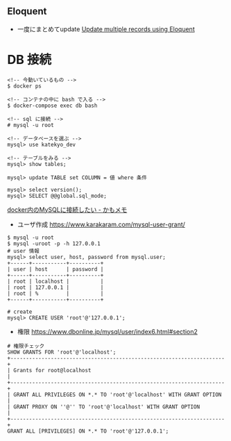 ## Eloquent
- 一度にまとめてupdate
[Update multiple records using Eloquent](https://laracasts.com/discuss/channels/general-discussion/update-multiple-records-using-eloquent)

# DB 接続
```
<!-- 今動いているもの -->
$ docker ps

<!-- コンテナの中に bash で入る -->
$ docker-compose exec db bash

<!-- sql に接続 -->
# mysql -u root

<!-- データベースを選ぶ -->
mysql> use katekyo_dev

<!-- テーブルをみる -->
mysql> show tables;

mysql> update TABLE set COLUMN = 値 where 条件

mysql> select version();
mysql> SELECT @@global.sql_mode;
```
[docker内のMySQLに接続したい - かもメモ](https://chaika.hatenablog.com/entry/2019/02/18/123000)


- ユーザ作成
https://www.karakaram.com/mysql-user-grant/

```shell
$ mysql -u root
$ mysql -uroot -p -h 127.0.0.1
# user 情報
mysql> select user, host, password from mysql.user;
+------+-----------+----------+
| user | host      | password |
+------+-----------+----------+
| root | localhost |          |
| root | 127.0.0.1 |          |
| root | %         |          |
+------+-----------+----------+

# create
mysql> CREATE USER 'root'@'127.0.0.1';

```

- 権限
https://www.dbonline.jp/mysql/user/index6.html#section2

```shell
# 権限チェック
SHOW GRANTS FOR 'root'@'localhost';
+---------------------------------------------------------------------+
| Grants for root@localhost                                           |
+---------------------------------------------------------------------+
| GRANT ALL PRIVILEGES ON *.* TO 'root'@'localhost' WITH GRANT OPTION |
| GRANT PROXY ON ''@'' TO 'root'@'localhost' WITH GRANT OPTION        |
+---------------------------------------------------------------------+
GRANT ALL [PRIVILEGES] ON *.* TO 'root'@'127.0.0.1';

```


